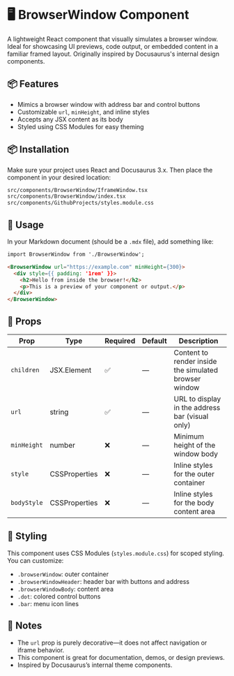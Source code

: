 # 🖥️ BrowserWindow Component

A lightweight React component that visually simulates a browser window. Ideal for showcasing UI previews, code output, or embedded content in a familiar framed layout. Originally inspired by Docusaurus's internal design components.

## 📦 Features

* Mimics a browser window with address bar and control buttons
* Customizable `url`, `minHeight`, and inline styles
* Accepts any JSX content as its body
* Styled using CSS Modules for easy theming

## 📦 Installation

Make sure your project uses React and Docusaurus 3.x. Then place the component in your desired location:

```bash
src/components/BrowserWindow/IframeWindow.tsx
src/components/BrowserWindow/index.tsx
src/components/GithubProjects/styles.module.css
```

## 🚀 Usage

In your Markdown document (should be a `.mdx` file), add something like:

```markdown
import BrowserWindow from './BrowserWindow';

<BrowserWindow url="https://example.com" minHeight={300}>
  <div style={{ padding: '1rem' }}>
    <h2>Hello from inside the browser!</h2>
    <p>This is a preview of your component or output.</p>
  </div>
</BrowserWindow>
```

## 🧾 Props

| Prop | Type | Required | Default | Description |
| --- |  --- | --- | --- | --- |
| `children` | JSX.Element | ✅ | — | Content to render inside the simulated browser window |
| `url` | string | ✅ | —  | URL to display in the address bar (visual only) |
| `minHeight` | number | ❌ | — | Minimum height of the window body |
| `style` | CSSProperties | ❌ | — | Inline styles for the outer container |
| `bodyStyle` | CSSProperties | ❌ | — | Inline styles for the body content area |

## 🎨 Styling

This component uses CSS Modules (`styles.module.css`) for scoped styling. You can customize:

* `.browserWindow`: outer container
* `.browserWindowHeader`: header bar with buttons and address
* `.browserWindowBody`: content area
* `.dot`: colored control buttons
* `.bar`: menu icon lines

## 🧠 Notes

* The `url` prop is purely decorative—it does not affect navigation or iframe behavior.
* This component is great for documentation, demos, or design previews.
* Inspired by Docusaurus’s internal theme components.

